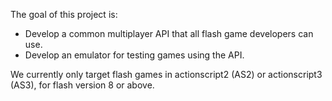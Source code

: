 The goal of this project is:
  * Develop a common multiplayer API that all flash game developers can use.
  * Develop an emulator for testing games using the API.

We currently only target flash games in actionscript2 (AS2) or actionscript3 (AS3), for flash version 8 or above.